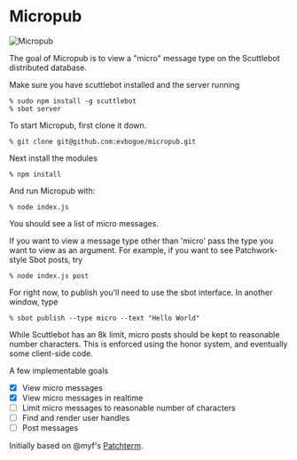 # Micropub

![Micropub](https://raw.githubusercontent.com/evbogue/micropub/master/micropub1.png)

The goal of Micropub is to view a "micro" message type on the Scuttlebot distributed database.

Make sure you have scuttlebot installed and the server running

	% sudo npm install -g scuttlebot
	% sbot server

To start Micropub, first clone it down.

	% git clone git@github.com:evbogue/micropub.git 
	
Next install the modules

	% npm install

And run Micropub with:

	% node index.js

You should see a list of micro messages.

If you want to view a message type other than 'micro' pass the type you want to view as an argument. For example, if you want to see Patchwork-style Sbot posts, try

	% node index.js post

For right now, to publish you'll need to use the sbot interface. In another window, type

	% sbot publish --type micro --text "Hello World"

While Scuttlebot has an 8k limit, micro posts should be kept to reasonable number characters. This is enforced using the honor system, and eventually some client-side code.

A few implementable goals

- [x] View micro messages
- [x] View micro messages in realtime
- [ ] Limit micro messages to reasonable number of characters
- [ ] Find and render user handles
- [ ] Post messages

Initially based on @myf's [Patchterm](https://github.com/myf/patchterm).

